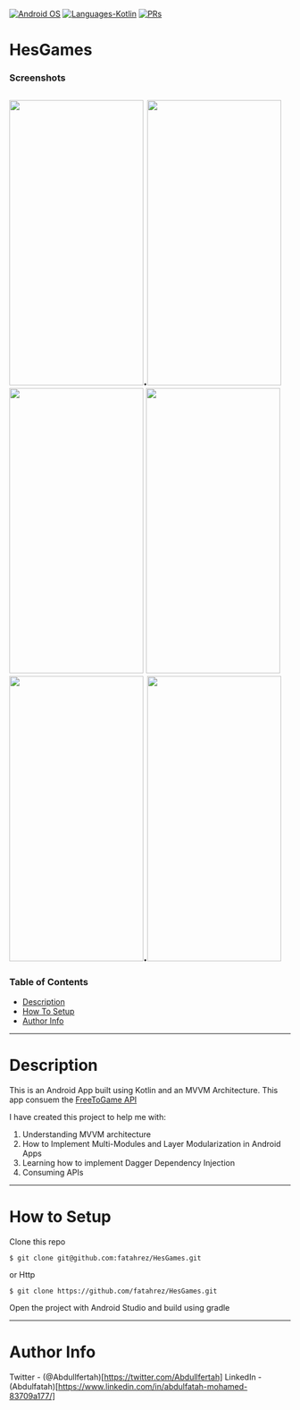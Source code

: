 <p align="left">
  <a href="#"><img alt="Android OS" src="https://img.shields.io/badge/OS-Android-3DDC84?style=flat-square&logo=android"></a>
  <a href="#"><img alt="Languages-Kotlin" src="https://flat.badgen.net/badge/Language/Kotlin?icon=https://raw.githubusercontent.com/binaryshrey/Awesome-Android-Open-Source-Projects/master/assets/Kotlin_Logo_icon_white.svg&color=f18e33"/></a>
  <a href="#"><img alt="PRs" src="https://img.shields.io/badge/PRs-Welcome-3DDC84?style=flat-square"></a>
</p>

# HesGames

### Screenshots
<img src="https://raw.githubusercontent.com/fatahrez/HesGames/master/Screenshots/Screenshot_1634823961.png" width="240" height="510">.<img src="https://raw.githubusercontent.com/fatahrez/HesGames/master/Screenshots/Screenshot_1634823966.png" width="240" height="510">
<img src="https://raw.githubusercontent.com/fatahrez/HesGames/master/Screenshots/Screenshot_1634824019.png" width="240" height="510">
<img src="https://raw.githubusercontent.com/fatahrez/HesGames/master/Screenshots/Screenshot_1634824097.png" width="240" height="510">
<img src="https://raw.githubusercontent.com/fatahrez/HesGames/master/Screenshots/Screenshot_1634838086.png" width="240" height="510">.<img src="https://github.com/fatahrez/HesGames/blob/master/Screenshots/hesgames.gif?raw=true" width="240" height="510">
---

### Table of Contents

- [Description](#description)
- [How To Setup](#how-to-setup)
- [Author Info](#author-info)

---
# Description

This is an Android App built using Kotlin and an MVVM Architecture. This app consuem the [FreeToGame API](https://www.freetogame.com/api-doc)

I have created this project to help me with:
1. Understanding MVVM architecture
2. How to Implement Multi-Modules and Layer Modularization in Android Apps
3. Learning how to implement Dagger Dependency Injection
4. Consuming APIs

---
# How to Setup

Clone this repo

    $ git clone git@github.com:fatahrez/HesGames.git

or Http

    $ git clone https://github.com/fatahrez/HesGames.git

Open the project with Android Studio and build using gradle

---
# Author Info 

Twitter - (@Abdullfertah)[https://twitter.com/Abdullfertah]
LinkedIn - (Abdulfatah)[https://www.linkedin.com/in/abdulfatah-mohamed-83709a177/]